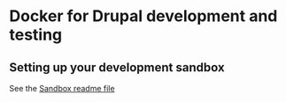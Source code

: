 # Docker for Drupal development and testing

## Setting up your development sandbox

See the [Sandbox readme file](sandbox.md)
